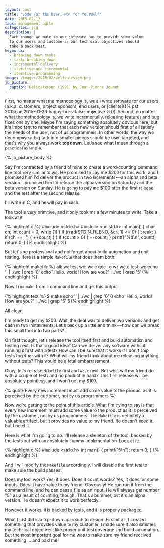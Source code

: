 ```yaml
---
layout: post
title: "Code For the User, Not for Yourself"
date: 2015-02-12
tags: management agile
categories: jcg
description: |
  Each change we make to our software has to provide some value
  to our users and customers; our technical objectives should
  take a back seat.
keywords:
  - breaking down tasks
  - tasks breaking down
  - incremental delivery
  - iterative and incremental
  - iterative programming
image: /images/2015/02/delicatessen.png
jb_picture:
  caption: Delicatessen (1991) by Jean-Pierre Jeunet
---
```


First, no matter what the methodology is, we all write software for our
users (a.k.a. customers, project sponsors, end users, or
[clients]({% pst 2015/jan/2015-01-26-happy-boss-false-objective %})). Second,
no matter what the methodology is, we write incrementally, releasing
features and bug fixes one by one. Maybe I'm saying something absolutely obvious here,
but it's important to remember that each new version should first of all satisfy
the needs of the user, not of us programmers. In other words, the way
we decompose a big task into smaller pieces should be user-targeted, and that's
why you always work **top down**. Let's see what I mean through a practical example.

<!--more-->

{% jb_picture_body %}

Say I'm contracted by a friend of mine to create a word-counting command line
tool very similar to [wc](http://en.wikipedia.org/wiki/Wc_%28Unix%29). He
promised to pay me $200 for this work, and I promised him I'd deliver the
product in two increments---an alpha and beta version. I promised him
I'd release the alpha version on Saturday and the beta version on Sunday. He is
going to pay me $100 after the first release and the rest after the second release.

I'll write in C, and he will pay in cash.

The tool is very primitive, and it only took me a few minutes to write. Take a look at it:

{% highlight c %}
#include <stdio.h>
#include <unistd.h>
int main() {
  char ch;
  int count = 0;
  while (1) {
    if (read(STDIN_FILENO, &ch, 1) <= 0) {
      break;
    }
    if (ch == ' ') {
      ++count;
    }
  }
  if (count > 0) {
    ++count;
  }
  printf("%d\n", count);
  return 0;
}
{% endhighlight %}

But let's be professional and not forget about build automation and unit
testing. Here is a simple `Makefile` that does them both:

{% highlight makefile %}
all: wc test
wc: wc.c
  gcc -o wc wc.c
test: wc
  echo '' | ./wc | grep '0'
  echo 'Hello, world! How are you?' | ./wc | grep '5'
{% endhighlight %}

Now I run `make` from a command line and get this output:

{% highlight text %}
$ make
echo '' | ./wc | grep '0'
0
echo 'Hello, world! How are you?' | ./wc | grep '5'
5
{% endhighlight %}

All clean!

I'm ready to get my $200. Wait, the deal was to deliver two
versions and get cash in two installments. Let's back up a little and
think---how can we break this small tool into two parts?

On first thought, let's release the tool itself first and
build automation and testing next. Is that a good idea? Can we
deliver any software without running it first with a test? How can I be
sure that it works if I don't ship tests together with it? What will my friend
think about me releasing anything without tests? This would be
a total embarrassment.

Okay, let's release `Makefile` first and `wc.c` next. But what will my
friend do with a couple of tests and no product in hand? This first
release will be absolutely pointless, and I won't get my $100.

{% quote Every new increment must add some value to the product as it is perceived by the customer, not by us programmers %}

Now we're getting to the point of this article. What I'm trying to say
is that every new increment must add some value to the product as it
is perceived by the customer, not by us programmers. The `Makefile` is
definitely a valuable artifact, but it provides no value to my friend.
He doesn't need it, but I need it.

Here is what I'm going to do. I'll release a skeleton of the tool, backed
by the tests but with an absolutely dummy implementation. Look at it:

{% highlight c %}
#include <stdio.h>
int main() {
  printf("5\n");
  return 0;
}
{% endhighlight %}

And I will modify the `Makefile` accordingly. I will disable the first test
to make sure the build passes.

Does my tool work? Yes, it does. Does it count words? Yes, it does for
some inputs. Does it have value to my friend. Obviously! He
can run it from the command line, and he can pass a file as an input. He will
always get number "5" as a result of counting, though. That's a bummer, but it's
an alpha version. He doesn't expect it to work perfectly.

However, it works, it is backed by tests, and it is properly packaged.

What I just did is a top-down approach to design. First of all, I created
something that provides value to my customer. I made sure it also satisfies
my technical objectives, like proper unit test coverage and build automation.
But the most important goal for me was to make sure my friend received
something ... and paid me.
